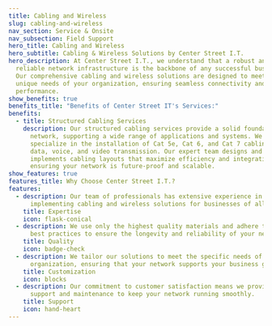 ```yaml
---
title: Cabling and Wireless
slug: cabling-and-wireless
nav_section: Service & Onsite
nav_subsection: Field Support
hero_title: Cabling and Wireless
hero_subtitle: Cabling & Wireless Solutions by Center Street I.T.
hero_description: At Center Street I.T., we understand that a robust and
  reliable network infrastructure is the backbone of any successful business.
  Our comprehensive cabling and wireless solutions are designed to meet the
  unique needs of your organization, ensuring seamless connectivity and optimal
  performance.
show_benefits: true
benefits_title: "Benefits of Center Street IT's Services:"
benefits:
  - title: Structured Cabling Services
    description: Our structured cabling services provide a solid foundation for your
      network, supporting a wide range of applications and systems. We
      specialize in the installation of Cat 5e, Cat 6, and Cat 7 cabling for
      data, voice, and video transmission. Our expert team designs and
      implements cabling layouts that maximize efficiency and integration,
      ensuring your network is future-proof and scalable.
show_features: true
features_title: Why Choose Center Street I.T.?
features:
  - description: Our team of professionals has extensive experience in designing and
      implementing cabling and wireless solutions for businesses of all sizes.
    title: Expertise
    icon: flask-conical
  - description: We use only the highest quality materials and adhere to industry
      best practices to ensure the longevity and reliability of your network.
    title: Quality
    icon: badge-check
  - description: We tailor our solutions to meet the specific needs of your
      organization, ensuring that your network supports your business goals.
    title: Customization
    icon: blocks
  - description: Our commitment to customer satisfaction means we provide ongoing
      support and maintenance to keep your network running smoothly.
    title: Support
    icon: hand-heart
---
```

